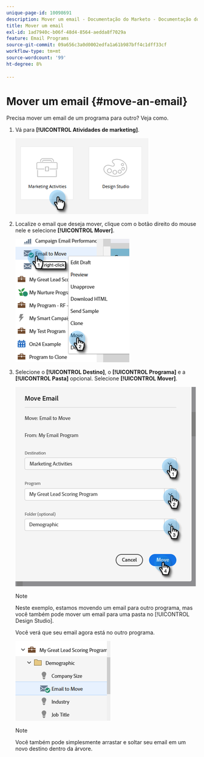 ```yaml
---
unique-page-id: 10098691
description: Mover um email - Documentação do Marketo - Documentação do produto
title: Mover um email
exl-id: 1ad7940c-b06f-48d4-8564-aedda8f7029a
feature: Email Programs
source-git-commit: 09a656c3a0d0002edfa1a61b987bff4c1dff33cf
workflow-type: tm+mt
source-wordcount: '99'
ht-degree: 8%

---
```


# Mover um email {#move-an-email}

Precisa mover um email de um programa para outro? Veja como.

1. Vá para **[!UICONTROL Atividades de marketing]**.

   ![](assets/move-an-email-1.png)

1. Localize o email que deseja mover, clique com o botão direito do mouse nele e selecione **[!UICONTROL Mover]**.

   ![](assets/move-an-email-2.png)

1. Selecione o **[!UICONTROL Destino]**, o **[!UICONTROL Programa]** e a **[!UICONTROL Pasta]** opcional. Selecione **[!UICONTROL Mover]**.

   ![](assets/move-an-email-3.png)

   >[!NOTE]
   >
   >Neste exemplo, estamos movendo um email para outro programa, mas você também pode mover um email para uma pasta no [!UICONTROL Design Studio].

   Você verá que seu email agora está no outro programa.

   ![](assets/move-an-email-4.png)

   >[!NOTE]
   >
   >Você também pode simplesmente arrastar e soltar seu email em um novo destino dentro da árvore.

